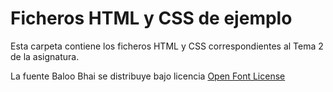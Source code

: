 # Ficheros HTML y CSS de ejemplo

Esta carpeta contiene los ficheros HTML y CSS correspondientes al Tema 2 de la asignatura.


La fuente Baloo Bhai se distribuye bajo licencia [Open Font License](http://scripts.sil.org/cms/scripts/page.php?site_id=nrsi&id=OFL_web)
